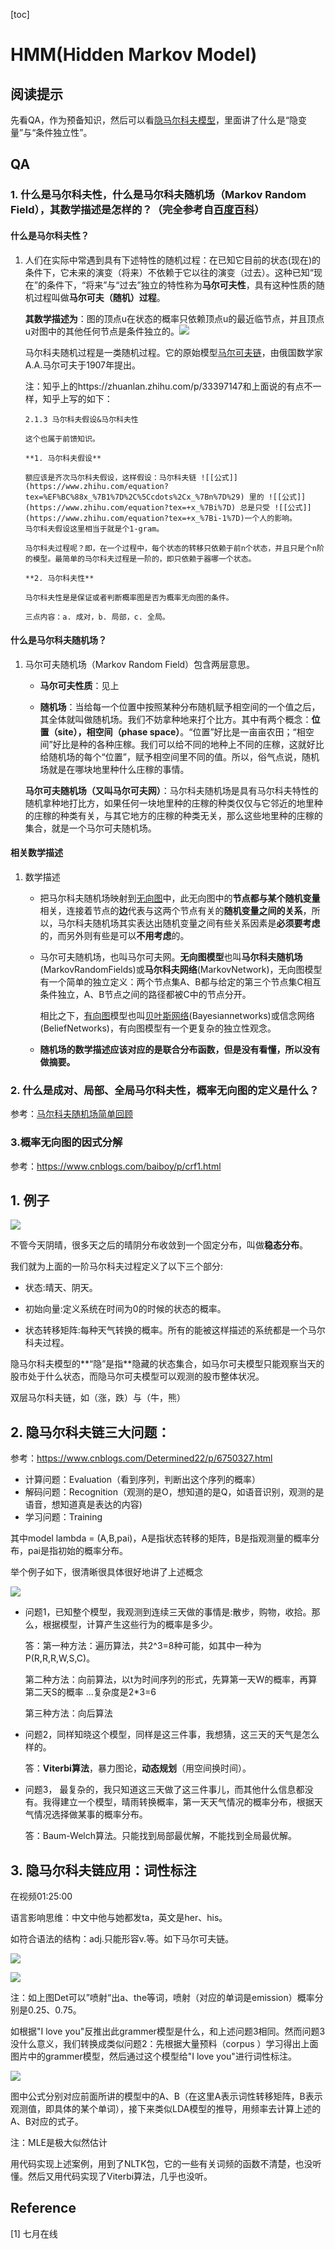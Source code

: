 [toc]

# HMM(Hidden Markov Model)

## 阅读提示

先看QA，作为预备知识，然后可以看[隐马尔科夫模型](https://zhuanlan.zhihu.com/p/27907806)，里面讲了什么是“隐变量”与“条件独立性”。

## QA

### 1. 什么是马尔科夫性，什么是马尔科夫随机场（Markov Random Field），其数学描述是怎样的？（完全参考自[百度百科](https://baike.baidu.com/item/马尔可夫随机场)）

#### 什么是马尔科夫性？

1. 人们在实际中常遇到具有下述特性的随机过程：在已知它目前的状态(现在)的条件下，它未来的演变（将来）不依赖于它以往的演变（过去）。这种已知“现在”的条件下，“将来”与“过去”独立的特性称为**马尔可夫性**，具有这种性质的随机过程叫做**马尔可夫（随机）过程**。

   **其数学描述为**：图的顶点u在状态的概率只依赖顶点u的最近临节点，并且顶点u对图中的其他任何节点是条件独立的。![](https://bkimg.cdn.bcebos.com/pic/caef76094b36acafe46701fa76d98d1001e99c35)

   马尔科夫随机过程是一类随机过程。它的原始模型[马尔可夫链](https://baike.baidu.com/item/马尔可夫链)，由俄国数学家A.A.马尔可夫于1907年提出。

   注：知乎上的https://zhuanlan.zhihu.com/p/33397147和上面说的有点不一样，知乎上写的如下：

   ```
   2.1.3 马尔科夫假设&马尔科夫性
   
   这个也属于前馈知识。
   
   **1. 马尔科夫假设**
   
   额应该是齐次马尔科夫假设，这样假设：马尔科夫链 ![[公式]](https://www.zhihu.com/equation?tex=%EF%BC%88x_%7B1%7D%2C%5Ccdots%2Cx_%7Bn%7D%29) 里的 ![[公式]](https://www.zhihu.com/equation?tex=+x_%7Bi%7D) 总是只受 ![[公式]](https://www.zhihu.com/equation?tex=+x_%7Bi-1%7D)一个人的影响。
   马尔科夫假设这里相当于就是个1-gram。
   
   马尔科夫过程呢？即，在一个过程中，每个状态的转移只依赖于前n个状态，并且只是个n阶的模型。最简单的马尔科夫过程是一阶的，即只依赖于器哪一个状态。
   
   **2. 马尔科夫性**
   
   马尔科夫性是是保证或者判断概率图是否为概率无向图的条件。
   
   三点内容：a. 成对，b. 局部，c. 全局。
   ```

#### 什么是马尔科夫随机场？

1. 马尔可夫随机场（Markov Random Field）包含两层意思。

   * **马尔可夫性质**：见上

   * **随机场**：当给每一个位置中按照某种分布随机赋予相空间的一个值之后，其全体就叫做随机场。我们不妨拿种地来打个比方。其中有两个概念：**位置（site），相空间（phase space）**。“位置”好比是一亩亩农田；“相空间”好比是种的各种庄稼。我们可以给不同的地种上不同的庄稼，这就好比给随机场的每个“位置”，赋予相空间里不同的值。所以，俗气点说，随机场就是在哪块地里种什么庄稼的事情。

   **马尔可夫随机场（又叫马尔可夫网）**：马尔科夫随机场是具有马尔科夫特性的随机拿种地打比方，如果任何一块地里种的庄稼的种类仅仅与它邻近的地里种的庄稼的种类有关，与其它地方的庄稼的种类无关，那么这些地里种的庄稼的集合，就是一个马尔可夫随机场。

#### 相关数学描述

1. 数学描述

   * 把马尔科夫随机场映射到[无向图](https://baike.baidu.com/item/无向图)中，此无向图中的**节点都与某个随机变量**相关，连接着节点的**边**代表与这两个节点有关的**随机变量之间的关系**，所以，马尔科夫随机场其实表达出随机变量之间有些关系因素是**必须要考虑**的，而另外则有些是可以**不用考虑**的。

   * 马尔可夫随机场，也叫马尔可夫网。**无向图模型**也叫**马尔科夫随机场**(MarkovRandomFields)或**马尔科夫网络**(MarkovNetwork)，无向图模型有一个简单的独立定义：两个节点集A、B都与给定的第三个节点集C相互条件独立，A、B节点之间的路径都被C中的节点分开。

     相比之下，[有向图](https://baike.baidu.com/item/有向图)模型也叫[贝叶斯网络](https://baike.baidu.com/item/贝叶斯网络)(Bayesiannetworks)或信念网络(BeliefNetworks)，有向图模型有一个更复杂的独立性观念。

   * **随机场的数学描述应该对应的是联合分布函数，但是没有看懂，所以没有做摘要。**

### 2. 什么是成对、局部、全局马尔科夫性，概率无向图的定义是什么？

参考：[马尔科夫随机场简单回顾](https://www.cnblogs.com/Determined22/p/6915730.html)

### 3.概率无向图的因式分解

参考：https://www.cnblogs.com/baiboy/p/crf1.html



## 1. 例子

![](../img/HMM/HMM.png)

不管今天阴晴，很多天之后的晴阴分布收敛到一个固定分布，叫做**稳态分布**。

我们就为上面的一阶马尔科夫过程定义了以下三个部分:

* 状态:晴天、阴天。

* 初始向量:定义系统在时间为0的时候的状态的概率。

* 状态转移矩阵:每种天气转换的概率。所有的能被这样描述的系统都是一个马尔科夫过程。

隐马尔科夫模型的**“隐”是指**隐藏的状态集合，如马尔可夫模型只能观察当天的股市处于什么状态，而隐马尔可夫模型可以观测的股市整体状况。

双层马尔科夫链，如（涨，跌）与（牛，熊）

## 2. 隐马尔科夫链三大问题：

参考：https://www.cnblogs.com/Determined22/p/6750327.html

* 计算问题：Evaluation（看到序列，判断出这个序列的概率）
* 解码问题：Recognition（观测的是O，想知道的是Q，如语音识别，观测的是语音，想知道真是表达的内容)
* 学习问题：Training

其中model lambda = (A,B,pai)，A是指状态转移的矩阵，B是指观测量的概率分布，pai是指初始的概率分布。

举个例子如下，很清晰很具体很好地讲了上述概念

![](../img/HMM/HMM2.png)

* 问题1，已知整个模型，我观测到连续三天做的事情是:散步，购物，收拾。那么，根据模型，计算产生这些行为的概率是多少。

  答：第一种方法：遍历算法，共2^3=8种可能，如其中一种为P(R,R,R,W,S,C)。

  第二种方法：向前算法，以t为时间序列的形式，先算第一天W的概率，再算第二天S的概率 ...复杂度是2*3=6

  第三种方法：向后算法

* 问题2，同样知晓这个模型，同样是这三件事，我想猜，这三天的天气是怎么样的。

  答：**Viterbi算法**，暴力图论，**动态规划**（用空间换时间）。

* 问题3， 最复杂的，我只知道这三天做了这三件事儿，而其他什么信息都没有。我得建立一个模型，晴雨转换概率，第一天天气情况的概率分布，根据天气情况选择做某事的概率分布。

  答：Baum-Welch算法。只能找到局部最优解，不能找到全局最优解。

## 3. 隐马尔科夫链应用：词性标注

在视频01:25:00

语言影响思维：中文中他与她都发ta，英文是her、his。

如符合语法的结构：adj.只能形容v.等。如下马尔可夫链。

![](../img/HMM/HMM3.png)

![](../img/HMM/HMM4.png)

注：如上图Det可以”喷射“出a、the等词，喷射（对应的单词是emission）概率分别是0.25、0.75。

如根据"I love you"反推出此grammer模型是什么，和上述问题3相同。然而问题3没什么意义，我们转换成类似问题2：先根据大量预料（corpus ）学习得出上面图片中的grammer模型，然后通过这个模型给"I love you"进行词性标注。 

![](../img/HMM/HMM5.png)

图中公式分别对应前面所讲的模型中的A、B（在这里A表示词性转移矩阵，B表示观测值，即具体的某个单词），接下来类似LDA模型的推导，用频率去计算上述的A、B对应的式子。

注：MLE是极大似然估计

用代码实现上述案例，用到了NLTK包，它的一些有关词频的函数不清楚，也没听懂。然后又用代码实现了Viterbi算法，几乎也没听。



## Reference

[1] 七月在线